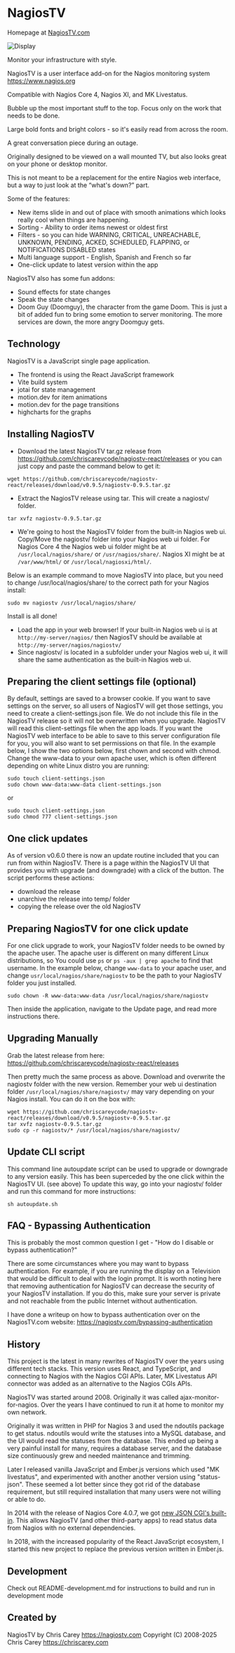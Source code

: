 # NagiosTV

Homepage at [NagiosTV.com](https://nagiostv.com)

![Display](https://nagiostv.com/images/nagiostv-0.9.0-short.png)

Monitor your infrastructure with style.

NagiosTV is a user interface add-on for the Nagios monitoring system https://www.nagios.org

Compatible with Nagios Core 4, Nagios XI, and MK Livestatus.

Bubble up the most important stuff to the top. Focus only on the work that needs to be done.

Large bold fonts and bright colors - so it's easily read from across the room.

A great conversation piece during an outage.

Originally designed to be viewed on a wall mounted TV, but also looks great on your phone or desktop monitor.

This is not meant to be a replacement for the entire Nagios web interface, but a way to just look at the “what's down?” part.

Some of the features:

- New items slide in and out of place with smooth animations which looks really cool when things are happening.
- Sorting - Ability to order items newest or oldest first
- Filters - so you can hide WARNING, CRITICAL, UNREACHABLE, UNKNOWN, PENDING, ACKED, SCHEDULED, FLAPPING, or NOTIFICATIONS DISABLED states
- Multi language support - English, Spanish and French so far
- One-click update to latest version within the app

NagiosTV also has some fun addons:

- Sound effects for state changes
- Speak the state changes
- Doom Guy (Doomguy), the character from the game Doom. This is just a bit of added fun to bring some emotion to server monitoring. The more services are down, the more angry Doomguy gets.

Technology
------------
NagiosTV is a JavaScript single page application.
- The frontend is using the React JavaScript framework
- Vite build system
- jotai for state management
- motion.dev for item animations
- motion.dev for the page transitions
- highcharts for the graphs

Installing NagiosTV
-------------
- Download the latest NagiosTV tar.gz release from https://github.com/chriscareycode/nagiostv-react/releases or you can just copy and paste the command below to get it:
```console
wget https://github.com/chriscareycode/nagiostv-react/releases/download/v0.9.5/nagiostv-0.9.5.tar.gz
```
- Extract the NagiosTV release using tar. This will create a nagiostv/ folder.
```console
tar xvfz nagiostv-0.9.5.tar.gz
```
- We're going to host the NagiosTV folder from the built-in Nagios web ui. Copy/Move the nagiostv/ folder into your Nagios web ui folder. For Nagios Core 4 the Nagios web ui folder might be at `/usr/local/nagios/share/` or `/usr/nagios/share/`. Nagios XI might be at `/var/www/html/` or `/usr/local/nagiosxi/html/`.

Below is an example command to move NagiosTV into place, but you need to change /usr/local/nagios/share/ to the correct path for your Nagios install:
```console
sudo mv nagiostv /usr/local/nagios/share/
```

Install is all done!

- Load the app in your web browser! If your built-in Nagios web ui is at `http://my-server/nagios/` then NagiosTV should be available at `http://my-server/nagios/nagiostv/`
- Since nagiostv/ is located in a subfolder under your Nagios web ui, it will share the same authentication as the built-in Nagios web ui.


Preparing the client settings file (optional)
------------
By default, settings are saved to a browser cookie. If you want to save settings on the server, so all users of NagiosTV will get those settings, you need to create a client-settings.json file. We do not include this file in the NagiosTV release so it will not be overwritten when you upgrade. NagiosTV will read this client-settings file when the app loads. If you want the NagiosTV web interface to be able to save to this server configuration file for you, you will also want to set permissions on that file. In the example below, I show the two options below, first chown and second with chmod. Change the www-data to your own apache user, which is often different depending on white Linux distro you are running:

```console
sudo touch client-settings.json
sudo chown www-data:www-data client-settings.json 
```
or
```console
sudo touch client-settings.json
sudo chmod 777 client-settings.json 
```

One click updates
------------
As of version v0.6.0 there is now an update routine included that you can run from within NagiosTV. There is a page within the NagiosTV UI that provides you with upgrade (and downgrade) with a click of the button. The script performs these actions:

* download the release
* unarchive the release into temp/ folder
* copying the release over the old NagiosTV

Preparing NagiosTV for one click update
------------
For one click upgrade to work, your NagiosTV folder needs to be owned by the apache user. The apache user is different on many different Linux distributions, so You could use `ps` or `ps -aux | grep apache` to find that username. In the example below, change `www-data` to your apache user, and change `usr/local/nagios/share/nagiostv` to be the path to your NagiosTV folder you just installed. 

```console
sudo chown -R www-data:www-data /usr/local/nagios/share/nagiostv
```
Then inside the application, navigate to the Update page, and read more instructions there.

Upgrading Manually
------------
Grab the latest release from here: https://github.com/chriscareycode/nagiostv-react/releases

Then pretty much the same process as above. Download and overwrite the nagiostv folder with the new version.
Remember your web ui destination folder `/usr/local/nagios/share/nagiostv/` may vary depending on your Nagios install.
You can do it on the box with:
```console
wget https://github.com/chriscareycode/nagiostv-react/releases/download/v0.9.5/nagiostv-0.9.5.tar.gz
tar xvfz nagiostv-0.9.5.tar.gz
sudo cp -r nagiostv/* /usr/local/nagios/share/nagiostv/
```

Update CLI script
-------------
This command line autoupdate script can be used to upgrade or downgrade to any version easily. 
This has been superceded by the one click within the NagiosTV UI. (see above)
To update this way, go into your nagiostv/ folder and run this command for more instructions:
```
sh autoupdate.sh
```

FAQ - Bypassing Authentication
-------------
This is probably the most common question I get - "How do I disable or bypass authentication?"

There are some circumstances where you may want to bypass authentication. For example, if you are running the display on a Television that would be difficult to deal with the login prompt. It is worth noting here that removing authentication for NagiosTV can decrease the security of your NagiosTV installation. If you do this, make sure your server is private and not reachable from the public Internet without authentication.

I have done a writeup on how to bypass authentication over on the NagiosTV.com website: https://nagiostv.com/bypassing-authentication


History
------------
This project is the latest in many rewrites of NagiosTV over the years using different tech stacks. This version uses React, and TypeScript, and connecting to Nagios with the Nagios CGI APIs. Later, MK Livestatus API connector was added as an alternative to the Nagios CGIs APIs.

NagiosTV was started around 2008. Originally it was called ajax-monitor-for-nagios. Over the years I have continued to run it at home to monitor my own network.

Originally it was written in PHP for Nagios 3 and used the ndoutils package to get status. ndoutils would write the statuses into a MySQL database, and the UI would read the statuses from the database.
This ended up being a very painful install for many, requires a database server, and the database size continuously grew and needed maintenance and trimming.

Later I released vanilla JavaScript and Ember.js versions which used "MK livestatus", and experimented with another another version using "status-json". These seemed a lot better since they got rid of the database requirement, but still required installation that many users were not willing or able to do.

In 2014 with the release of Nagios Core 4.0.7, we got [new JSON CGI's built-in](https://labs.nagios.com/2014/06/19/exploring-the-new-json-cgis-in-nagios-core-4-0-7-part-1/). This allows NagiosTV (and other third-party apps) to read status data from Nagios with no external dependencies. 

In 2018, with the increased popularity of the React JavaScript ecosystem, I started this new project to replace the previous version written in Ember.js.

Development
-------------
Check out README-development.md for instructions to build and run in development mode

Created by
------------
NagiosTV by Chris Carey https://nagiostv.com
Copyright (C) 2008-2025 Chris Carey https://chriscarey.com

